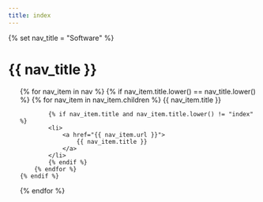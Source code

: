 ```yaml
---
title: index
---
```


{% set nav_title = "Software" %}

# {{ nav_title }}
<ul>
{% for nav_item in nav %}
    {% if nav_item.title.lower() == nav_title.lower() %}
        {% for nav_item in nav_item.children %}
            {{ nav_item.title }}

            {% if nav_item.title and nav_item.title.lower() != "index" %}
            <li>
                <a href="{{ nav_item.url }}">
                    {{ nav_item.title }}
                </a>
            </li>
            {% endif %}
        {% endfor %}
    {% endif %}
{% endfor %}
</ul>
